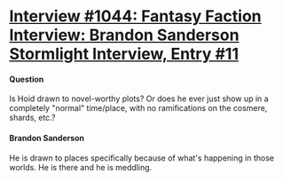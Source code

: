 # [Interview #1044: Fantasy Faction Interview: Brandon Sanderson Stormlight Interview, Entry #11](https://www.theoryland.com/intvmain.php?i=1044#11)

#### Question

Is Hoid drawn to novel-worthy plots? Or does he ever just show up in a completely "normal" time/place, with no ramifications on the cosmere, shards, etc.?

#### Brandon Sanderson

He is drawn to places specifically because of what's happening in those worlds. He is there and he is meddling.

